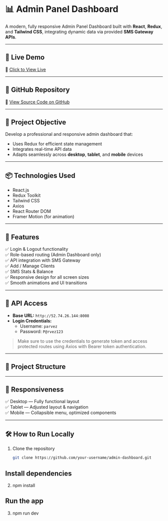 # 📊 Admin Panel Dashboard

A modern, fully responsive Admin Panel Dashboard built with **React**, **Redux**, and **Tailwind CSS**, integrating dynamic data via provided **SMS Gateway APIs**.

---

## 🚀 Live Demo

🔗 [Click to View Live](https://your-live-demo-link.com)

---

## 📁 GitHub Repository

🔗 [View Source Code on GitHub](https://github.com/your-username/admin-dashboard)

---

## 🎯 Project Objective

Develop a professional and responsive admin dashboard that:
- Uses Redux for efficient state management
- Integrates real-time API data
- Adapts seamlessly across **desktop**, **tablet**, and **mobile** devices

---

## 📦 Technologies Used

- React.js
- Redux Toolkit
- Tailwind CSS
- Axios
- React Router DOM
- Framer Motion (for animation)

---

## 🧩 Features

✅ Login & Logout functionality  
✅ Role-based routing (Admin Dashboard only)  
✅ API integration with SMS Gateway  
✅ Add / Manage Clients  
✅ SMS Stats & Balance  
✅ Responsive design for all screen sizes  
✅ Smooth animations and UI transitions  

---

## 🔑 API Access

- **Base URL:** `http://52.74.26.144:8008`
- **Login Credentials:**
  - Username: `parvez`
  - Password: `P@rvez123`

> Make sure to use the credentials to generate token and access protected routes using Axios with Bearer token authentication.

---

## 📂 Project Structure

---

## 📱 Responsiveness

✅ Desktop — Fully functional layout  
✅ Tablet — Adjusted layout & navigation  
✅ Mobile — Collapsible menu, optimized components

---

## 🛠️ How to Run Locally

1. Clone the repository  
   ```bash
   git clone https://github.com/your-username/admin-dashboard.git

## Install dependencies
2. npm install

## Run the app
3. npm run dev


